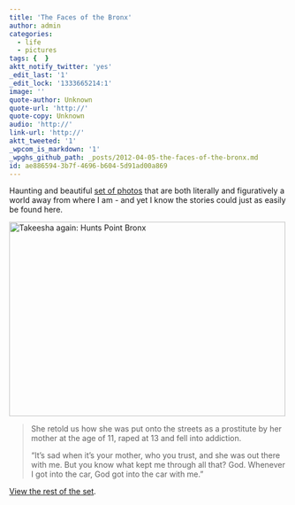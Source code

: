 ```yaml
---
title: 'The Faces of the Bronx'
author: admin
categories:
  - life
  - pictures
tags: {  }
aktt_notify_twitter: 'yes'
_edit_last: '1'
_edit_lock: '1333665214:1'
image: ''
quote-author: Unknown
quote-url: 'http://'
quote-copy: Unknown
audio: 'http://'
link-url: 'http://'
aktt_tweeted: '1'
_wpcom_is_markdown: '1'
_wpghs_github_path: _posts/2012-04-05-the-faces-of-the-bronx.md
id: ae886594-3b7f-4696-b604-5d91ad00a869
---
```

<p>Haunting and beautiful <a href="http://www.flickr.com/photos/arnade/sets/72157625731753346/">set of photos</a> that are both literally and figuratively a world away from where I am - and yet I know the stories could just as easily be found here.</p>
<p><a href="http://www.flickr.com/photos/arnade/6839491116/" title="Takeesha again: Hunts Point Bronx by Chris Arnade, on Flickr"><img src="http://farm8.staticflickr.com/7041/6839491116_9a350df924.jpg" width="500" height="351" alt="Takeesha again: Hunts Point Bronx" class="aligncenter"></a></p>
<blockquote><p>
  She retold us how she was put onto the streets as a prostitute by her mother at the age of 11, raped at 13 and fell into addiction.</p>
<p>  “It’s sad when it’s your mother, who you trust, and she was out there with me. But you know what kept me through all that? God. Whenever I got into the car, God got into the car with me.”
</p></blockquote>
<p><a href="http://www.flickr.com/photos/arnade/sets/72157625731753346/">View the rest of the set</a>.</p>
